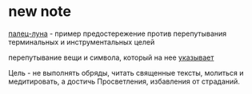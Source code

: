 # new note
[палец-луна](%D0%BF%D0%B0%D0%BB%D0%B5%D1%86-%D0%BB%D1%83%D0%BD%D0%B0) - пример предостережение против перепутывания терминальных и инструментальных целей

перепутывание вещи и символа, который на нее [указывает](%D1%81%D0%B8%D0%BC%D0%B2%D0%BE%D0%BB-%D0%B2%D0%B5%D1%89%D1%8C)

Цель - не выполнять обряды, читать священные тексты, молиться и медитировать, а достичь Просветления, избавления от страданий.